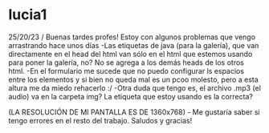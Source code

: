 # lucia1
25/20/23 / Buenas tardes profes! Estoy con algunos problemas que vengo arrastrando hace unos días
-Las etiquetas de java (para la galería), que van directamente en el head del html van sólo en el html que estemos usando para poner la galería, no? No se agrega a los demás heads de los otros html.
-En el formulario me sucede que no puedo configurar ls espacios entre los elementos y si bien no queda mal es un pcoo molesto, pero a esta altura me da miedo rehacerlo :/
-Otra duda que tengo es, el archivo .mp3 (el audio) va en la carpeta img? La etiqueta que estoy usando es la correcta?


(LA RESOLUCIÓN DE MI PANTALLA ES DE 1360x768) - Me gustaría saber si tengo errores en el resto del trabajo. Saludos y gracias!

